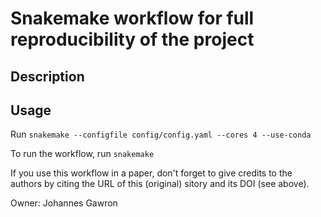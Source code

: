 # Snakemake workflow for full reproducibility of the project

## Description
## Usage
Run
`snakemake --configfile config/config.yaml --cores 4 --use-conda`


To run the workflow, run `snakemake`

If you use this workflow in a paper, don't forget to give credits to the authors by citing the URL of this (original) <repo>sitory and its DOI (see above).

Owner: Johannes Gawron
